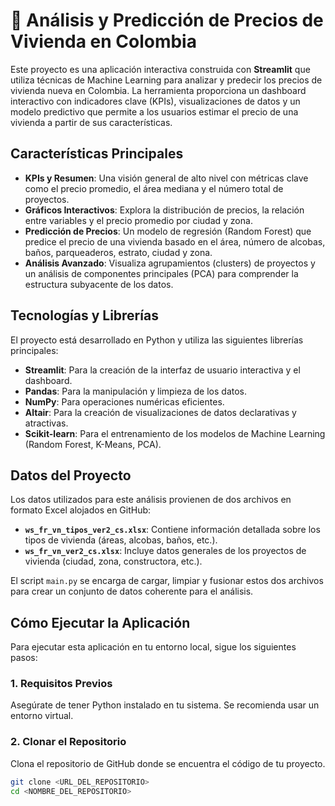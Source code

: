 # 🏡 Análisis y Predicción de Precios de Vivienda en Colombia

Este proyecto es una aplicación interactiva construida con **Streamlit** que utiliza técnicas de Machine Learning para analizar y predecir los precios de vivienda nueva en Colombia. La herramienta proporciona un dashboard interactivo con indicadores clave (KPIs), visualizaciones de datos y un modelo predictivo que permite a los usuarios estimar el precio de una vivienda a partir de sus características.

## Características Principales

* **KPIs y Resumen**: Una visión general de alto nivel con métricas clave como el precio promedio, el área mediana y el número total de proyectos.
* **Gráficos Interactivos**: Explora la distribución de precios, la relación entre variables y el precio promedio por ciudad y zona.
* **Predicción de Precios**: Un modelo de regresión (Random Forest) que predice el precio de una vivienda basado en el área, número de alcobas, baños, parqueaderos, estrato, ciudad y zona.
* **Análisis Avanzado**: Visualiza agrupamientos (clusters) de proyectos y un análisis de componentes principales (PCA) para comprender la estructura subyacente de los datos.

## Tecnologías y Librerías

El proyecto está desarrollado en Python y utiliza las siguientes librerías principales:

* **Streamlit**: Para la creación de la interfaz de usuario interactiva y el dashboard.
* **Pandas**: Para la manipulación y limpieza de los datos.
* **NumPy**: Para operaciones numéricas eficientes.
* **Altair**: Para la creación de visualizaciones de datos declarativas y atractivas.
* **Scikit-learn**: Para el entrenamiento de los modelos de Machine Learning (Random Forest, K-Means, PCA).

## Datos del Proyecto

Los datos utilizados para este análisis provienen de dos archivos en formato Excel alojados en GitHub:

* **`ws_fr_vn_tipos_ver2_cs.xlsx`**: Contiene información detallada sobre los tipos de vivienda (áreas, alcobas, baños, etc.).
* **`ws_fr_vn_ver2_cs.xlsx`**: Incluye datos generales de los proyectos de vivienda (ciudad, zona, constructora, etc.).

El script `main.py` se encarga de cargar, limpiar y fusionar estos dos archivos para crear un conjunto de datos coherente para el análisis.

## Cómo Ejecutar la Aplicación

Para ejecutar esta aplicación en tu entorno local, sigue los siguientes pasos:

### 1. Requisitos Previos

Asegúrate de tener Python instalado en tu sistema. Se recomienda usar un entorno virtual.

### 2. Clonar el Repositorio

Clona el repositorio de GitHub donde se encuentra el código de tu proyecto.

```bash
git clone <URL_DEL_REPOSITORIO>
cd <NOMBRE_DEL_REPOSITORIO>
